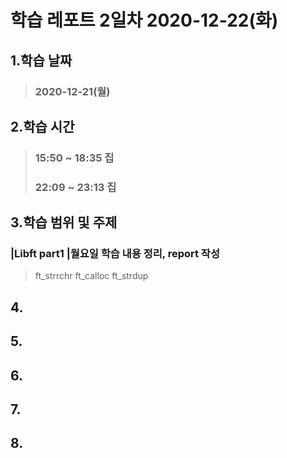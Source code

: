 # 학습 레포트 2일차 2020-12-22(화)
## 1.학습 날짜
> ### 2020-12-21(월)
## 2.학습 시간
> ### 15:50 ~ 18:35 집
> ### 22:09 ~ 23:13 집
## 3.학습 범위 및 주제
### |Libft part1 |월요일 학습 내용 정리, report 작성
> ft_strrchr
> ft_calloc
> ft_strdup
## 4.
## 5.
## 6.
## 7.
## 8.
